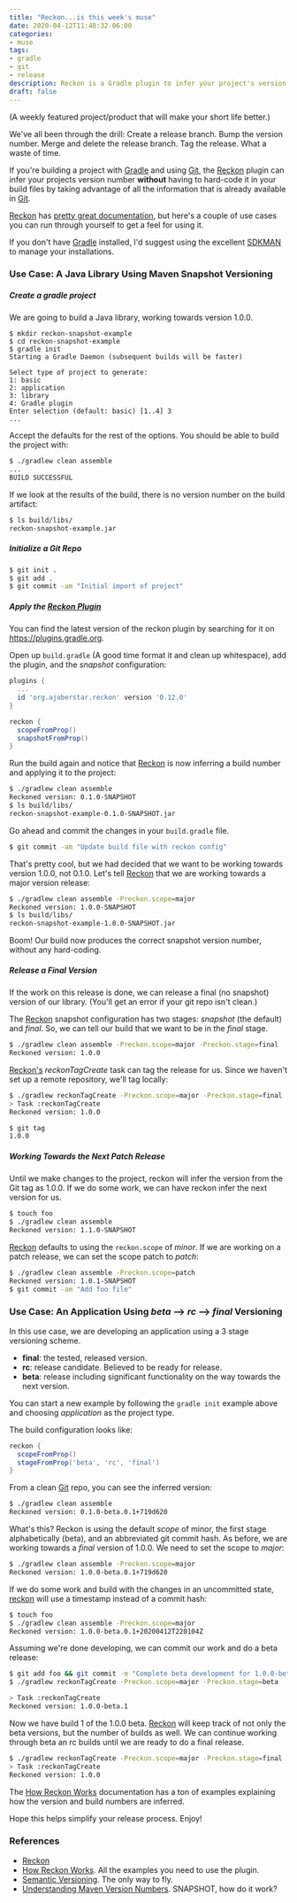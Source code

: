 ```yaml
---
title: "Reckon...is this week's muse"
date: 2020-04-12T11:48:32-06:00
categories:
- muse
tags:
- gradle
- git
- release
description: Reckon is a Gradle plugin to infer your project's version number without the ridiculousness of hard-coding it in build files.
draft: false
---
```


(A weekly featured project/product that will make your short life better.)

We've all been through the drill: Create a release branch. Bump the version number. Merge and delete the release
branch. Tag the release. What a waste of time. <!--more-->

If you're building a project with [Gradle][gradle] and using [Git][git], the [Reckon][reckon] plugin can infer your
projects version number __without__ having to hard-code it in your build files by taking advantage of all the
information that is already available in [Git][git].

[Reckon][reckon] has [pretty great documentation][reckon-doc], but here's a couple of use cases you can run through
yourself to get a feel for using it.

If you don't have [Gradle][gradle] installed, I'd suggest using the excellent [SDKMAN][sdkman] to manage your
installations.

### Use Case: A Java Library Using Maven Snapshot Versioning

##### Create a gradle project

We are going to build a Java library, working towards version 1.0.0.

```
$ mkdir reckon-snapshot-example
$ cd reckon-snapshot-example
$ gradle init
Starting a Gradle Daemon (subsequent builds will be faster)

Select type of project to generate:
1: basic
2: application
3: library
4: Gradle plugin
Enter selection (default: basic) [1..4] 3
...
```

Accept the defaults for the rest of the options. You should be able to build the project with:

```bash
$ ./gradlew clean assemble
...
BUILD SUCCESSFUL
```
If we look at the results of the build, there is no version number on the build artifact:

```bash
$ ls build/libs/
reckon-snapshot-example.jar
```

##### Initialize a Git Repo

```bash
$ git init .
$ git add .
$ git commit -am "Initial import of project"
```

##### Apply the [Reckon Plugin][reckon]

You can find the latest version of the reckon plugin by searching for it on https://plugins.gradle.org.

Open up `build.gradle` (A good time format it and clean up whitespace), add the plugin, and the _snapshot_
configuration:

```groovy
plugins {
  ...
  id 'org.ajoberstar.reckon' version '0.12.0'
}

reckon {
  scopeFromProp()
  snapshotFromProp()
}
````
Run the build again and notice that [Reckon][reckon] is now inferring a build number and applying it to the project:

```bash
$ ./gradlew clean assemble
Reckoned version: 0.1.0-SNAPSHOT
$ ls build/libs/
reckon-snapshot-example-0.1.0-SNAPSHOT.jar
```

Go ahead and commit the changes in your `build.gradle` file.

```bash
$ git commit -am "Update build file with reckon config"
```

That's pretty cool, but we had decided that we want to be working towards version 1.0.0, not 0.1.0. Let's tell
[Reckon][reckon] that we are working towards a major version release:

```bash
$ ./gradlew clean assemble -Preckon.scope=major
Reckoned version: 1.0.0-SNAPSHOT
$ ls build/libs/
reckon-snapshot-example-1.0.0-SNAPSHOT.jar
```

Boom! Our build now produces the correct snapshot version number, without any hard-coding.

##### Release a Final Version

If the work on this release is done, we can release a final (no snapshot) version of our library. (You'll get an error if
your git repo isn't clean.)

The [Reckon][reckon] snapshot configuration has two stages: _snapshot_ (the default) and _final_. So, we can tell our
build that we want to be in the _final_ stage.

```bash
$ ./gradlew clean assemble -Preckon.scope=major -Preckon.stage=final
Reckoned version: 1.0.0
```

[Reckon's][reckon] _reckonTagCreate_ task can tag the release for us. Since we haven't set up a remote repository, we'll tag locally:

```bash
$ ./gradlew reckonTagCreate -Preckon.scope=major -Preckon.stage=final 
> Task :reckonTagCreate
Reckoned version: 1.0.0

$ git tag
1.0.0
```
##### Working Towards the Next Patch Release

Until we make changes to the project, reckon will infer the version from the Git tag as 1.0.0. If we do some work, we
can have reckon infer the next version for us.

```bash
$ touch foo
$ ./gradlew clean assemble
Reckoned version: 1.1.0-SNAPSHOT
```

[Reckon][reckon] defaults to using the `reckon.scope` of _minor_. If we are working on a patch release, we can set the
scope patch to _patch_:

```bash
$ ./gradlew clean assemble -Preckon.scope=patch
Reckoned version: 1.0.1-SNAPSHOT
$ git commit -am "Add foo file"
```


### Use Case: An Application Using _beta_ --> _rc_ --> _final_ Versioning

In this use case, we are developing an application using a 3 stage versioning scheme.

- __final__: the tested, released version.
- __rc__: release candidate. Believed to be ready for release.
- __beta__: release including significant functionality on the way towards the next version.

You can start a new example by following the `gradle init` example above and choosing _application_ as the project
type.

The build configuration looks like:

```groovy
reckon {
  scopeFromProp()
  stageFromProp('beta', 'rc', 'final')
}
```
From a clean [Git][git] repo, you can see the inferred version:

```bash
$ ./gradlew clean assemble
Reckoned version: 0.1.0-beta.0.1+719d620
```

What's this? Reckon is using the default _scope_ of minor, the first stage alphabetically (beta), and an abbreviated git
commit hash. As before, we are working towards a _final_ version of 1.0.0. We need to set the scope to _major_:

```bash
$ ./gradlew clean assemble -Preckon.scope=major
Reckoned version: 1.0.0-beta.0.1+719d620
```

If we do some work and build with the changes in an uncommitted state, [reckon][reckon] will use a timestamp instead of a
commit hash:

```bash
$ touch foo
$ ./gradlew clean assemble -Preckon.scope=major
Reckoned version: 1.0.0-beta.0.1+20200412T220104Z
```

Assuming we're done developing, we can commit our work and do a beta release:

```bash
$ git add foo && git commit -m "Complete beta development for 1.0.0-beta"
$ ./gradlew reckonTagCreate -Preckon.scope=major -Preckon.stage=beta

> Task :reckonTagCreate
Reckoned version: 1.0.0-beta.1
```

Now we have build 1 of the 1.0.0 beta. [Reckon][reckon] will keep track of not only the beta versions, but the number of
builds as well. We can continue working through beta an rc builds until we are ready to do a final release.

```bash
$ ./gradlew reckonTagCreate -Preckon.scope=major -Preckon.stage=final
> Task :reckonTagCreate
Reckoned version: 1.0.0
```

The [How Reckon Works][reckon-doc] documentation has a ton of examples explaining how the version and build numbers are
inferred.

Hope this helps simplify your release process. Enjoy!

### References

- [Reckon][reckon]
- [How Reckon Works][reckon-doc]. All the examples you need to use the plugin.
- [Semantic Versioning][semver]. The only way to fly.
- [Understanding Maven Version Numbers][maven-version-numbers]. SNAPSHOT, how do it work?


<!-- ref links -->
[git]: https://git-scm.com/ "Git SCM"
[gradle]: https://gradle.org/ "Gradle Build Tool"
[reckon-doc]: https://github.com/ajoberstar/reckon/blob/master/docs/index.md "How Reckon Works"
[reckon]: https://github.com/ajoberstar/reckon "Reckon GitHub Page"
[sdkman]: https://sdkman.io/ "SDKMAN"

[semver]: https://semver.org/ "Semantic Versioning 2.0"

[maven-version-numbers]: https://docs.oracle.com/middleware/1212/core/MAVEN/maven_version.htm#MAVEN8855
